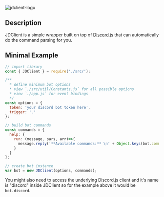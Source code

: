 ![jdclient-logo](https://i.ibb.co/h13RjW8/jdclientjs.png)

## Description
JDClient is a simple wrapper built on top of [Discord.js](https://discord.js.org/) that can automatically do the command parsing for you.

## Minimal Example
```javascript
// import library
const { JDClient } = require('./src/');

/**
  * define minimum bot options
  * view `./src/util/Constants.js` for all possible options
  * view `./app.js` for event bindings
  */
const options = {
  token: 'your discord bot token here',
  trigger: '.'
};

// build bot commands
const commands = {
  help: {
    run: (message, pars, arr)=>{
      message.reply('**Available commands:** \n' + Object.keys(bot.commands).join(', '))
    }
  }
};

// create bot instance
var bot = new JDClient(options, commands);
```
You might also need to access the underlying Discord.js client and it's name is "discord" inside JDClient so for the example above it would be ``bot.discord``.
